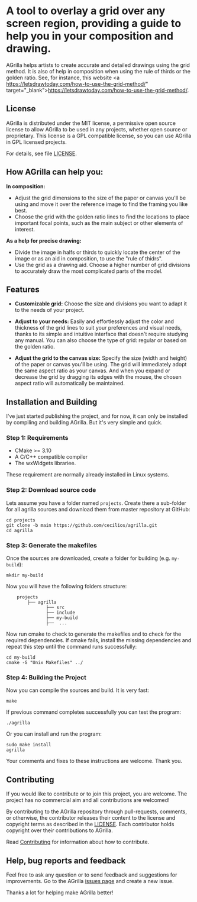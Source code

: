 # A tool to overlay a grid over any screen region, providing a guide to help you in your composition and drawing.

AGrilla helps artists to create accurate and detailed drawings using the grid method. It is also of help in composition when using the rule of thirds or the golden ratio. See, for instance, this website
 <a https://letsdrawtoday.com/how-to-use-the-grid-method/" target="_blank">https://letsdrawtoday.com/how-to-use-the-grid-method/</a>.


## License
AGrilla is distributed under the MIT license, a permissive open source license to allow AGrilla to be used in any projects, whether open source or proprietary. This license is a GPL compatible license, so you can use AGrilla in GPL licensed projects.

For details, see file [LICENSE](LICENSE).



## How AGrilla can help you:

**In composition:**
* Adjust the grid dimensions to the size of the paper or canvas you'll be using and move it over the reference image to find the framing you like best.
* Choose the grid with the golden ratio lines to find the locations to place important focal points, such as the main subject or other elements of interest.

**As a help for precise drawing:**
* Divide the image in halfs or thirds to quickly locate the center of the image or as an aid in composition, to use the "rule of thidrs".
* Use the grid as a drawing aid. Choose a higher number of grid divisions to accurately draw the most complicated parts of the model.



## Features

* **Customizable grid:**
Choose the size and divisions you want to adapt it to the needs of your project.

* **Adjust to your needs:**
Easily and effortlessly adjust the color and thickness of the grid lines to suit your preferences and visual needs, thanks to its simple and intuitive interface that doesn't require studying any manual. You can also choose the type of grid: regular or based on the golden ratio.

* **Adjust the grid to the canvas size:**
Specify the size (width and height) of the paper or canvas you'll be using. The grid will immediately adopt the same aspect ratio as your canvas. And when you expand or decrease the grid by dragging its edges with the mouse, the chosen aspect ratio will automatically be maintained.


## Installation and Building

I've just started publishing the project, and for now, it can only be installed by compiling and building AGrilla. But it's very simple and quick.

### Step 1: Requirements
- CMake >= 3.10
- A C/C++ compatible compiler
- The wxWidgets librariee.

These requirement are normally already installed in Linux systems.


### Step 2: Download source code

Lets assume you have a folder named `projects`. Create there a sub-folder for all agrilla sources and download them from master repository at GitHub:

```
cd projects
git clone -b main https://github.com/cecilios/agrilla.git
cd agrilla
```

### Step 3: Generate the makefiles

Once the sources are downloaded, create a folder for building (e.g. `my-build`):

```
mkdir my-build
```

Now you will have the following folders structure:

```
    projects
        ├── agrilla
               ├── src
               ├── include
               ├── my-build
               ├──  ...
```

Now run cmake to check to generate the makefiles and to check for the required dependencies. If cmake fails, install the missing dependencies and repeat this step until the command runs successfully:

```
cd my-build
cmake -G "Unix Makefiles" ../
```

### Step 4: Building the Project


Now you can compile the sources and build. It is very fast:

```
make
```

If previous command completes successfully you can test the program:

```
./agrilla
```

Or you can install and run the program:

```
sudo make install
agrilla
```

Your comments and fixes to these instructions are welcome. Thank you.



## Contributing

If you would like to contribute or to join this project, you are welcome. The project has no commercial aim and all contributions are welcomed!

By contributing to the AGrilla repository through pull-requests, comments, or otherwise, the contributor releases their content to the
license and copyright terms as described in the [LICENSE](LICENSE).
Each contributor holds copyright over their contributions to AGrilla.

Read [Contributing](CONTRIBUTING.md) for information about how to contribute.



## Help, bug reports and feedback

Feel free to ask any question or to send feedback and suggestions for improvements. Go to the AGrilla [issues page](https://github.com/lenmus/AGrilla/issues) and create a new issue.

Thanks a lot for helping make AGrilla better!






